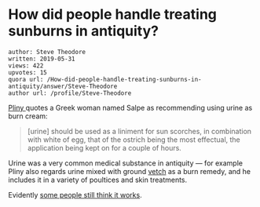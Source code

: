 # How did people handle treating sunburns in antiquity?

	author: Steve Theodore
	written: 2019-05-31
	views: 422
	upvotes: 15
	quora url: /How-did-people-handle-treating-sunburns-in-antiquity/answer/Steve-Theodore
	author url: /profile/Steve-Theodore


[Pliny ](http://www.perseus.tufts.edu/hopper/text?doc=Plin.+Nat.+28.18&fromdoc=Perseus%3Atext%3A1999.02.0137)quotes a Greek woman named Salpe as recommending using urine as burn cream:

> [urine] should be used as a liniment for sun scorches, in combination with white of egg, that of the ostrich being the most effectual, the application being kept on for a couple of hours.

Urine was a very common medical substance in antiquity — for example Pliny also regards urine mixed with ground [vetch](https://en.wiktionary.org/wiki/vetch) as a burn remedy, and he includes it in a variety of poultices and skin treatments.

Evidently [some people still think it works](https://www.thrillist.com/health/nation/urine-therapy-treatments-dry-skin-acne).

